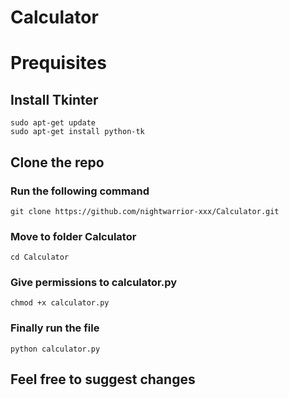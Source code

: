
  Calculator
===============

# Prequisites

## Install Tkinter
```
sudo apt-get update
sudo apt-get install python-tk
```


## Clone the repo
### Run the following command
```
git clone https://github.com/nightwarrior-xxx/Calculator.git
```
### Move to folder Calculator
```
cd Calculator
```
### Give permissions to  calculator.py
```
chmod +x calculator.py
```
### Finally run the file
```
python calculator.py
```
## Feel free to suggest changes